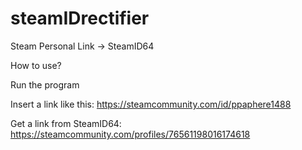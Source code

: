 # steamIDrectifier
Steam Personal Link -> SteamID64

How to use?

Run the program

Insert a link like this: https://steamcommunity.com/id/ppaphere1488

Get a link from SteamID64: https://steamcommunity.com/profiles/76561198016174618 